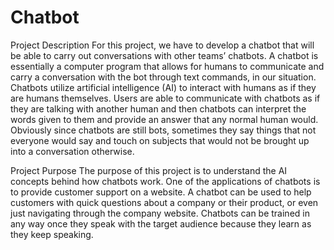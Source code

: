 # Chatbot

Project Description
For this project, we have to develop a chatbot that will be able to carry out conversations with other teams’ chatbots. A chatbot is essentially a computer program that allows for humans to communicate and carry a conversation with the bot through text commands, in our situation. Chatbots utilize artificial intelligence (AI) to interact with humans as if they are humans themselves. Users are able to communicate with chatbots as if they are talking with another human and then chatbots can interpret the words given to them and provide an answer that any normal human would. Obviously since chatbots are still bots, sometimes they say things that not everyone would say and touch on subjects that would not be brought up into a conversation otherwise. 

Project Purpose
The purpose of this project is to understand the AI concepts behind how chatbots work. One of the applications of chatbots is to provide customer support on a website. A chatbot can be used to help customers with quick questions about a company or their product, or even just navigating through the company website. Chatbots can be trained in any way once they speak with the target audience because they learn as they keep speaking. 
